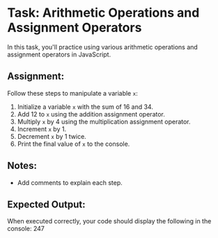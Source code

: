 # Task: Arithmetic Operations and Assignment Operators

In this task, you'll practice using various arithmetic operations and assignment operators in JavaScript.

## Assignment:

Follow these steps to manipulate a variable `x`:

1. Initialize a variable `x` with the sum of 16 and 34.
2. Add 12 to `x` using the addition assignment operator.
3. Multiply `x` by 4 using the multiplication assignment operator.
4. Increment `x` by 1.
5. Decrement `x` by 1 twice.
6. Print the final value of `x` to the console.

## Notes:

* Add comments to explain each step.

## Expected Output:

When executed correctly, your code should display the following in the console: 247

